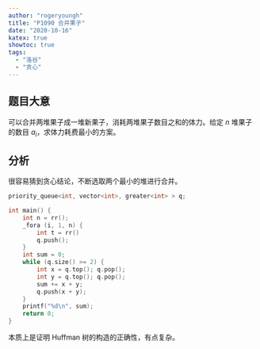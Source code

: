 ```yaml
---
author: "rogeryoungh"
title: "P1090 合并果子"
date: "2020-10-16"
katex: true
showtoc: true
tags: 
  - "洛谷"
  - "贪心"
---
```


## 题目大意

可以合并两堆果子成一堆新果子，消耗两堆果子数目之和的体力。给定 $n$ 堆果子的数目 $a_i$，求体力耗费最小的方案。

## 分析

很容易猜到贪心结论，不断选取两个最小的堆进行合并。

```cpp
priority_queue<int, vector<int>, greater<int> > q;

int main() {
    int n = rr();
    _fora (i, 1, n) {
        int t = rr()
        q.push();
    }
    int sum = 0;
    while (q.size() >= 2) {
        int x = q.top(); q.pop();
        int y = q.top(); q.pop();
        sum += x + y;
        q.push(x + y);
    }
    printf("%d\n", sum);
    return 0;
}
```

本质上是证明 Huffman 树的构造的正确性，有点复杂。
